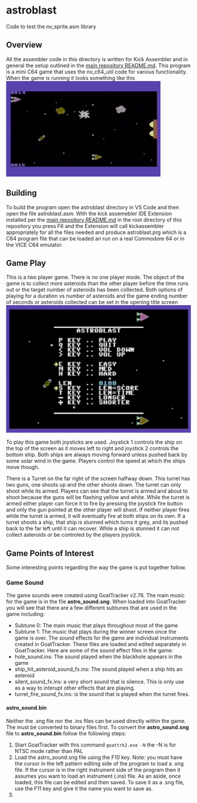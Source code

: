 # astroblast 
Code to test the nv_sprite.asm library

## Overview
All the assembler code in this directory is written for Kick Assembler and in general the setup outlined in the [main repository README.md](../README.md).
This program is a mini C64 game that uses the nv_c64_util code for various functionality.  When the game is running it looks something like this
![astroblast](images/astroblast_421.gif)

## Building
To build the program open the astroblast directory in VS Code and then open the file astroblast.asm.  With the kick assemebler IDE Extension installed per the [main repository README.md](../README.md) in the root directory of this repository you press F6 and the Extension will call kickassembler appropriately for all the files needed and produce astroblast.prg which is a C64 program file that can be loaded an run on a real Commodore 64 or in the VICE C64 emulator.

## Game Play
This is a two player game.  There is no one player mode.  The object of the game is to collect more asteroids than the other player before the time runs out or the target number of asteroids has been collected.  Both options of playing for a duration vs number of asteroids and the game ending number of seconds or asteroids collected can be set in the opening title screen
![Astroblast Title Screen](images/astroblast_title.jpg)

To play this game both joysticks are used.  Joystick 1 controls the ship on the top of the screen as it moves left to right and joystick 2 controls the bottom ship.  Both ships are always moving forward unless pushed back by some solar wind in the game.  Players control the speed at which the ships move though.  

There is a Turret on the far right of the screen halfway down.  This turret has two guns, one shoots up and the other shoots down.  The turret can only shoot while its armed.  Players can see that the turret is armed and about to shoot because the guns will be flashing yellow and white.  While the turret is armed either player can force it to fire by pressing the joystick fire button and only the gun pointed at the other player will shoot. If neither player fires while the turret is armed, it will eventually fire at both ships on its own.   If a turret shoots a ship, that ship is stunned which turns it grey, and its pushed back to the far left until it can recover.  While a ship is stunned it can not collect asteroids or be controled by the players joystick.

## Game Points of Interest
Some interesting points regarding the way the game is put together follow.
### Game Sound
The game sounds were created using GoatTracker v2.76.  The main music for the game is in the file **astro_sound.sng**. When loaded into GoatTracker you will see that there are a few different subtunes that are used in the game including: 
 - Subtune 0: The main music that plays throughout most of the game
 - Subtune 1: The music that plays during the winner screen once the game is over.
The sound effects for the game are individual instruments created in GoatTracker.  These files are loaded and edited separately in GoatTracker.  Here are some of the sound effect files in the game:
 - hole_sound.ins: The sound played when the blackhole appears in the game
 - ship_hit_asteroid_sound_fx.ins: The sound played when a ship hits an asteroid
 - silent_sound_fx.ins: a very short sound that is silence.  This is only use as a way to interupt other effects that are playing.
 - turret_fire_sound_fx.ins: is the sound that is played when the turret fires.

#### astro_sound.bin
Neither the .sng file nor the .ins files can be used directly within the game.  The must be converted to binary files first.  To convert the **astro_sound.sng** file to **astro_sound.bin** follow the following steps:
1. Start GoatTracker with this command `goattrk2.exe -N`  the -N is for NTSC mode rather than PAL
2. Load the astro_sound.sng file using the F10 key.  Note: you must have the cursor in the left pattern editing side of the program to load a .sng file.  If the cursor is in the right instrument side of the program then it assumes you want to load an instrument (.ins) file.  As an aside, once loaded, this file can be edited and then saved.  To save it as a .sng file, use the F11 key and give it the name you want to save as.
4. 
